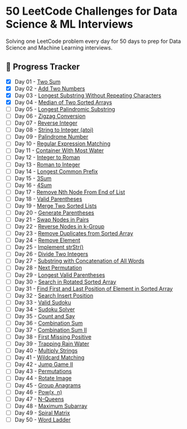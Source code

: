 # 50 LeetCode Challenges for Data Science & ML Interviews

Solving one LeetCode problem every day for 50 days to prep for Data Science and Machine Learning interviews.

## 📅 Progress Tracker

- [x] Day 01 - [Two Sum](Day01_two_sum/)
- [x] Day 02 - [Add Two Numbers](Day02_add_two_numbers/)
- [x] Day 03 - [Longest Substring Without Repeating Characters](Day03_longest_substring_without_repeating_characters/)
- [x] Day 04 - [Median of Two Sorted Arrays](Day04_median_of_two_sorted_arrays/)
- [ ] Day 05 - [Longest Palindromic Substring](Day05_longest_palindromic_substring/)
- [ ] Day 06 - [Zigzag Conversion](Day06_zigzag_conversion/)
- [ ] Day 07 - [Reverse Integer](Day07_reverse_integer/)
- [ ] Day 08 - [String to Integer (atoi)](Day08_string_to_integer_atoi/)
- [ ] Day 09 - [Palindrome Number](Day09_palindrome_number/)
- [ ] Day 10 - [Regular Expression Matching](Day10_regular_expression_matching/)
- [ ] Day 11 - [Container With Most Water](Day11_container_with_most_water/)
- [ ] Day 12 - [Integer to Roman](Day12_integer_to_roman/)
- [ ] Day 13 - [Roman to Integer](Day13_roman_to_integer/)
- [ ] Day 14 - [Longest Common Prefix](Day14_longest_common_prefix/)
- [ ] Day 15 - [3Sum](Day15_3sum/)
- [ ] Day 16 - [4Sum](Day16_4sum/)
- [ ] Day 17 - [Remove Nth Node From End of List](Day17_remove_nth_node_from_end_of_list/)
- [ ] Day 18 - [Valid Parentheses](Day18_valid_parentheses/)
- [ ] Day 19 - [Merge Two Sorted Lists](Day19_merge_two_sorted_lists/)
- [ ] Day 20 - [Generate Parentheses](Day20_generate_parentheses/)
- [ ] Day 21 - [Swap Nodes in Pairs](Day21_swap_nodes_in_pairs/)
- [ ] Day 22 - [Reverse Nodes in k-Group](Day22_reverse_nodes_in_k-group/)
- [ ] Day 23 - [Remove Duplicates from Sorted Array](Day23_remove_duplicates_from_sorted_array/)
- [ ] Day 24 - [Remove Element](Day24_remove_element/)
- [ ] Day 25 - [Implement strStr()](Day25_implement_strstr/)
- [ ] Day 26 - [Divide Two Integers](Day26_divide_two_integers/)
- [ ] Day 27 - [Substring with Concatenation of All Words](Day27_substring_with_concatenation_of_all_words/)
- [ ] Day 28 - [Next Permutation](Day28_next_permutation/)
- [ ] Day 29 - [Longest Valid Parentheses](Day29_longest_valid_parentheses/)
- [ ] Day 30 - [Search in Rotated Sorted Array](Day30_search_in_rotated_sorted_array/)
- [ ] Day 31 - [Find First and Last Position of Element in Sorted Array](Day31_find_first_and_last_position_of_element_in_sorted_array/)
- [ ] Day 32 - [Search Insert Position](Day32_search_insert_position/)
- [ ] Day 33 - [Valid Sudoku](Day33_valid_sudoku/)
- [ ] Day 34 - [Sudoku Solver](Day34_sudoku_solver/)
- [ ] Day 35 - [Count and Say](Day35_count_and_say/)
- [ ] Day 36 - [Combination Sum](Day36_combination_sum/)
- [ ] Day 37 - [Combination Sum II](Day37_combination_sum_ii/)
- [ ] Day 38 - [First Missing Positive](Day38_first_missing_positive/)
- [ ] Day 39 - [Trapping Rain Water](Day39_trapping_rain_water/)
- [ ] Day 40 - [Multiply Strings](Day40_multiply_strings/)
- [ ] Day 41 - [Wildcard Matching](Day41_wildcard_matching/)
- [ ] Day 42 - [Jump Game II](Day42_jump_game_ii/)
- [ ] Day 43 - [Permutations](Day43_permutations/)
- [ ] Day 44 - [Rotate Image](Day44_rotate_image/)
- [ ] Day 45 - [Group Anagrams](Day45_group_anagrams/)
- [ ] Day 46 - [Pow(x, n)](Day46_powx_n/)
- [ ] Day 47 - [N-Queens](Day47_n-queens/)
- [ ] Day 48 - [Maximum Subarray](Day48_maximum_subarray/)
- [ ] Day 49 - [Spiral Matrix](Day49_spiral_matrix/)
- [ ] Day 50 - [Word Ladder](Day50_word_ladder/)